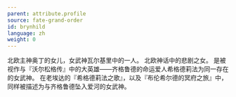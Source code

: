 ```yaml
---
parent: attribute.profile
source: fate-grand-order
id: brynhild
language: zh
weight: 0
---
```


北欧主神奥丁的女儿，女武神瓦尔基里中的一人。
北欧神话中的悲剧之女。
是被视作与『沃尔松格传』中的大英雄——齐格鲁德的命运爱人希格德莉法为同一存在的女武神。
在老埃达的『希格德莉法之歌』，以及『布伦希尔德的冥府之旅』中，同样被描述为与齐格鲁德坠入爱河的女武神。
